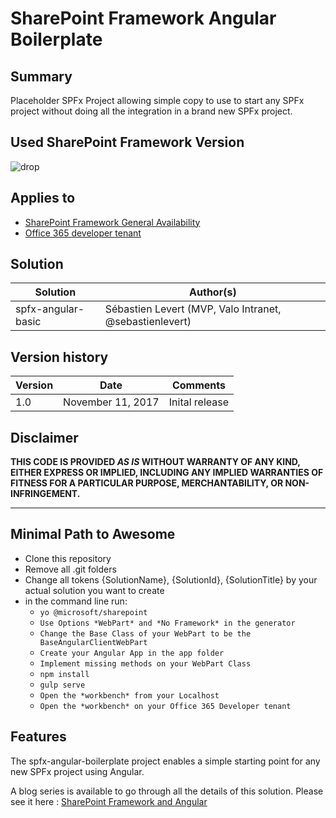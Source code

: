 # SharePoint Framework Angular Boilerplate

## Summary
Placeholder SPFx Project allowing simple copy to use to start any SPFx project without doing all the integration in a brand new SPFx project.

## Used SharePoint Framework Version 
![drop](https://img.shields.io/badge/drop-ga-green.svg)

## Applies to

* [SharePoint Framework General Availability](http://dev.office.com/sharepoint/docs/spfx/sharepoint-framework-overview)
* [Office 365 developer tenant](http://dev.office.com/sharepoint/docs/spfx/set-up-your-developer-tenant)

## Solution

Solution|Author(s)
--------|---------
spfx-angular-basic|Sébastien Levert (MVP, Valo Intranet, @sebastienlevert)


## Version history

Version|Date|Comments
-------|----|--------
1.0|November 11, 2017|Inital release


## Disclaimer
**THIS CODE IS PROVIDED *AS IS* WITHOUT WARRANTY OF ANY KIND, EITHER EXPRESS OR IMPLIED, INCLUDING ANY IMPLIED WARRANTIES OF FITNESS FOR A PARTICULAR PURPOSE, MERCHANTABILITY, OR NON-INFRINGEMENT.**

---

## Minimal Path to Awesome

- Clone this repository
- Remove all .git folders
- Change all tokens {SolutionName}, {SolutionId}, {SolutionTitle} by your actual solution you want to create
- in the command line run:
  - `yo @microsoft/sharepoint`
  - `Use Options *WebPart* and *No Framework* in the generator`
  - `Change the Base Class of your WebPart to be the BaseAngularClientWebPart`
  - `Create your Angular App in the app folder`
  - `Implement missing methods on your WebPart Class`
  - `npm install`
  - `gulp serve`
  - `Open the *workbench* from your Localhost`
  - `Open the *workbench* on your Office 365 Developer tenant`

## Features
The spfx-angular-boilerplate project enables a simple starting point for any new SPFx project using Angular.

A blog series is available to go through all the details of this solution. Please see it here : [SharePoint Framework and Angular](http://www.sebastienlevert.com/2017/07/31/sharepoint-framework-and-angular-introducing-the-spfx-angular-boilerplate)
